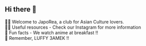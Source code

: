 ## Hi there 👋

🙋‍♀️ Welcome to JapoRea, a club for Asian Culture lovers.<br>
👩‍💻 Useful resources - Check our Instagram for more information<br>
🍿 Fun facts - We watch anime at breakfast !!<br>
🧙 Remember, LUFFY 3AMEK !!
